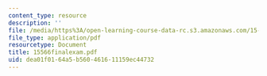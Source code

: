 ```yaml
---
content_type: resource
description: ''
file: /media/https%3A/open-learning-course-data-rc.s3.amazonaws.com/15-566-information-technology-as-an-integrating-force-in-manufacturing-spring-2003/dea01f0164a5b560461611159ec44732_15566finalexam.pdf
file_type: application/pdf
resourcetype: Document
title: 15566finalexam.pdf
uid: dea01f01-64a5-b560-4616-11159ec44732
---
```

